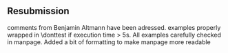 ## Resubmission

comments from Benjamin Altmann have been adressed.
examples properly wrapped in \donttest if execution time > 5s. 
All examples carefully checked in manpage.
Added a bit of formatting to make manpage more readable
